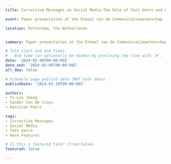 ```yaml
---
title: Corrective Messages on Social Media:The Role of Text Genre and Harm Features

event: Paper presentation at the Etmaal van de Communicatiewetenschap (Etmaal 2024)

location: Rotterdam, the Netherlands


summary: Paper presentation at the Etmaal van de Communicatiewetenschap (Etmaal 2024)

# Talk start and end times.
#   End time can optionally be hidden by prefixing the line with `#`.
date: '2024-02-08T00:00:00Z'
date_end: '2024-02-09T00:00:00Z'
all_day: false

# Schedule page publish date (NOT talk date).
publishDate: '2024-02-10T00:00:00Z'

authors: 
- Yi-Lun Jheng
- Sander Van de Cruys
- Karolien Poels

tags:
- Corrective Messages
- Social Media
- Text Genre
- Harm Features

# Is this a featured talk? (true/false)
featured: false

---
```

